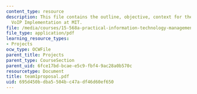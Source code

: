 ```yaml
---
content_type: resource
description: This file contains the outline, objective, context for the project Randomize,
  VoIP Implementation at MIT.
file: /media/courses/15-568a-practical-information-technology-management-spring-2005/695d450bdba5504bc47adf46d60ef650_team1proposal.pdf
file_type: application/pdf
learning_resource_types:
- Projects
ocw_type: OCWFile
parent_title: Projects
parent_type: CourseSection
parent_uid: 6fce17bd-bcae-e5c9-fbf4-9ac28a0b570c
resourcetype: Document
title: team1proposal.pdf
uid: 695d450b-dba5-504b-c47a-df46d60ef650
---
```

